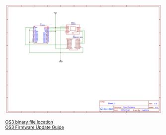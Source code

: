 ![GitHub Logo](https://github.com/clumsyCoder00/OpenSprinkler-Minimum-Hardware/blob/main/Schematic_OpenSprinkler_2021-07-24.png)


[OS3 binary file location](http://raysfiles.com/os_compiled_firmware/v3.0/)  
[OS3 Firmware Update Guide](https://openthings.freshdesk.com/support/solutions/articles/5000832310)  
